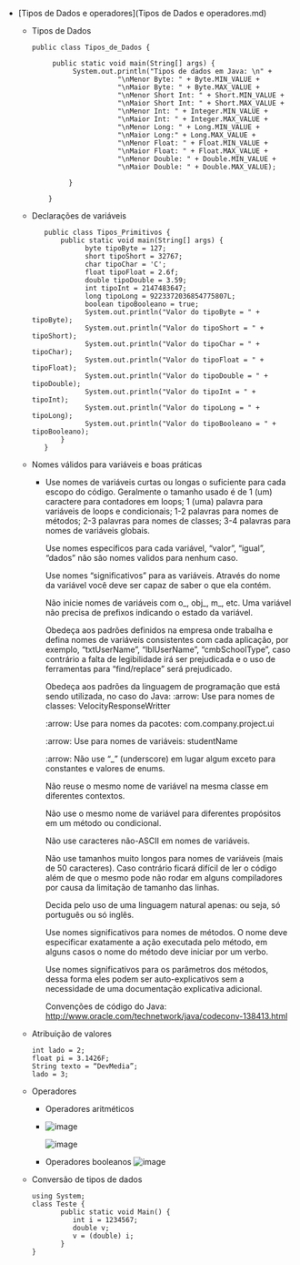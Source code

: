 * [Tipos de Dados e operadores](Tipos de Dados e operadores.md)
  * Tipos de Dados
    ```
    public class Tipos_de_Dados {

         public static void main(String[] args) {
              System.out.println("Tipos de dados em Java: \n" +
                         "\nMenor Byte: " + Byte.MIN_VALUE +
                         "\nMaior Byte: " + Byte.MAX_VALUE +
                         "\nMenor Short Int: " + Short.MIN_VALUE +
                         "\nMaior Short Int: " + Short.MAX_VALUE +
                         "\nMenor Int: " + Integer.MIN_VALUE +
                         "\nMaior Int: " + Integer.MAX_VALUE +
                         "\nMenor Long: " + Long.MIN_VALUE +
                         "\nMaior Long:" + Long.MAX_VALUE +
                         "\nMenor Float: " + Float.MIN_VALUE +
                         "\nMaior Float: " + Float.MAX_VALUE +
                         "\nMenor Double: " + Double.MIN_VALUE +
                         "\nMaior Double: " + Double.MAX_VALUE);

             }

        }
    ```

  * Declarações de variáveis
    ```
       public class Tipos_Primitivos {
           public static void main(String[] args) {
                 byte tipoByte = 127;
                 short tipoShort = 32767;
                 char tipoChar = 'C';
                 float tipoFloat = 2.6f;
                 double tipoDouble = 3.59;
                 int tipoInt = 2147483647;
                 long tipoLong = 9223372036854775807L;
                 boolean tipoBooleano = true;
                 System.out.println("Valor do tipoByte = " + tipoByte);
                 System.out.println("Valor do tipoShort = " + tipoShort);
                 System.out.println("Valor do tipoChar = " + tipoChar);
                 System.out.println("Valor do tipoFloat = " + tipoFloat);
                 System.out.println("Valor do tipoDouble = " + tipoDouble);
                 System.out.println("Valor do tipoInt = " + tipoInt);
                 System.out.println("Valor do tipoLong = " + tipoLong);
                 System.out.println("Valor do tipoBooleano = " + tipoBooleano);
           }
       }
    ```

  * Nomes válidos para variáveis e boas práticas 
    - Use nomes de variáveis curtas ou longas o suficiente para cada escopo do código. Geralmente o tamanho usado é de 1 (um) caractere para contadores em loops; 1 (uma) palavra para variáveis de loops e condicionais; 1-2 palavras para nomes de métodos; 2-3 palavras para nomes de classes; 3-4 palavras para nomes de variáveis globais.

      Use nomes específicos para cada variável, “valor”, “igual”, “dados” não são nomes validos para nenhum caso.

      Use nomes “significativos” para as variáveis. Através do nome da variável você deve ser capaz de saber o que ela contém.

      Não inicie nomes de variáveis com o_, obj_, m_, etc. Uma variável não precisa de prefixos indicando o estado da variável.

      Obedeça aos padrões definidos na empresa onde trabalha e defina nomes de variáveis consistentes com cada aplicação, por exemplo, “txtUserName”, “lblUserName”, “cmbSchoolType”, caso contrário a falta de legibilidade irá ser prejudicada e o uso de ferramentas para “find/replace” será prejudicado.

      Obedeça aos padrões da linguagem de programação que está sendo utilizada, no caso do Java:
      :arrow: Use para nomes de classes: VelocityResponseWritter

      :arrow: Use para nomes da pacotes: com.company.project.ui

      :arrow: Use para nomes de variáveis: studentName

      :arrow: Não use “_” (underscore) em lugar algum exceto para constantes e valores de enums.

      Não reuse o mesmo nome de variável na mesma classe em diferentes contextos.

      Não use o mesmo nome de variável para diferentes propósitos em um método ou condicional.

      Não use caracteres não-ASCII em nomes de variáveis.

      Não use tamanhos muito longos para nomes de variáveis (mais de 50 caracteres). Caso contrário ficará difícil de ler o código além de que o mesmo pode não rodar em alguns compiladores por causa da limitação de tamanho das linhas.

      Decida pelo uso de uma linguagem natural apenas: ou seja, só português ou só inglês.

      Use nomes significativos para nomes de métodos. O nome deve especificar exatamente a ação executada pelo método, em alguns casos o nome do método deve iniciar por um verbo.

      Use nomes significativos para os parâmetros dos métodos, dessa forma eles podem ser auto-explicativos sem a necessidade de uma documentação explicativa adicional.

      Convenções de código do Java: http://www.oracle.com/technetwork/java/codeconv-138413.html 
  
  * Atribuição de valores
    ```
    int lado = 2;
    float pi = 3.1426F;
    String texto = “DevMedia”;
    lado = 3;
    ```
    
  * Operadores
    * Operadores aritméticos
    * 
      ![image](https://user-images.githubusercontent.com/78597253/188227853-b1fbeabb-56cc-4ef9-a46b-0b963fd8634a.png)
     
   
      ![image](https://user-images.githubusercontent.com/78597253/188228036-f01f1aae-7f96-4861-ad68-40259b45b274.png)
      
      
    * Operadores booleanos
      ![image](https://user-images.githubusercontent.com/78597253/188228248-a126c480-964c-4499-a07d-6ace4e6725ac.png)
      
     
  * Conversão de tipos de dados
    ```
    using System;
    class Teste {
           public static void Main() {
              int i = 1234567;
              double v;
              v = (double) i;
           }
    }
    ```
